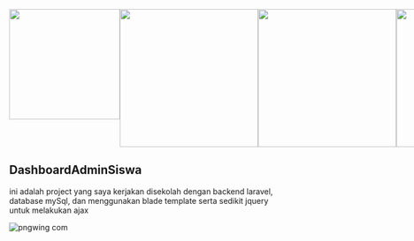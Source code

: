 <div style="display: flex;">
    <img src="https://miro.medium.com/max/1400/1*NeKYs9ypQ7jkalNxEX3t9Q.png" width="200">
    <img src="https://raw.githubusercontent.com/laravel/art/master/logo-lockup/5%20SVG/2%20CMYK/1%20Full%20Color/laravel-logolockup-cmyk-red.svg" width="250">
    <img src="https://w7.pngwing.com/pngs/392/984/png-transparent-responsive-web-design-web-development-bootstrap-web-framework-web-design-purple-template-web-design.png" width="250">
    <img src="https://raw.githubusercontent.com/laravel/art/master/logo-lockup/5%20SVG/2%20CMYK/1%20Full%20Color/laravel-logolockup-cmyk-red.svg" width="250">\
</div>

## DashboardAdminSiswa

ini adalah project yang saya kerjakan disekolah dengan backend laravel, database mySql, dan menggunakan blade template serta sedikit jquery untuk melakukan ajax

![pngwing com](https://user-images.githubusercontent.com/88227339/197659999-88f12860-f55b-4776-99e9-939e9eec2a44.png)
